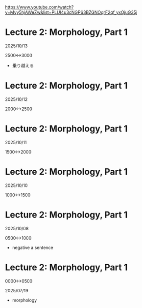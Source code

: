https://www.youtube.com/watch?v=Mvy5hjAWeZw&list=PLUl4u3cNGP63BZGNOqrF2qf_yxOjuG35j

# Lecture 2: Morphology, Part 1
2025/10/13

2500<->3000

- 乗り越える

# Lecture 2: Morphology, Part 1
2025/10/12

2000<->2500

# Lecture 2: Morphology, Part 1
2025/10/11

1500<->2000

# Lecture 2: Morphology, Part 1
2025/10/10

1000<->1500

# Lecture 2: Morphology, Part 1

2025/10/08

0500<->1000

- negative a sentence

# Lecture 2: Morphology, Part 1

0000<->0500

2025/07/19

- morphology
